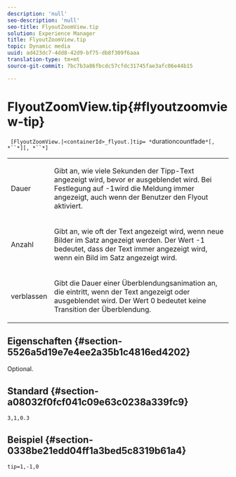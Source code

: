 ```yaml
---
description: 'null'
seo-description: 'null'
seo-title: FlyoutZoomView.tip
solution: Experience Manager
title: FlyoutZoomView.tip
topic: Dynamic media
uuid: ad423dc7-4dd8-42d9-bf75-db8f309f6aaa
translation-type: tm+mt
source-git-commit: 7bc7b3a86fbcdc57cfdc31745fae3afc06e44b15

---
```



# FlyoutZoomView.tip{#flyoutzoomview-tip}

` [FlyoutZoomView.|<containerId>_flyout.]tip= *`durationcountfade`*[, *``*][, *``*]`

<table id="table_3BA079B51B644219BB8E2A68A13A8D90"> 
 <tbody> 
  <tr> 
   <td colname="col1"> <p> <span class="codeph"> <span class="varname"> Dauer</span></span> </p> </td> 
   <td colname="col2"> <p>Gibt an, wie viele Sekunden der Tipp-Text angezeigt wird, bevor er ausgeblendet wird. Bei Festlegung auf <span class="codeph"> -1</span>wird die Meldung immer angezeigt, auch wenn der Benutzer den Flyout aktiviert. </p> </td> 
  </tr> 
  <tr> 
   <td colname="col1"> <p> <span class="codeph"> <span class="varname"> Anzahl</span></span> </p> </td> 
   <td colname="col2"> <p>Gibt an, wie oft der Text angezeigt wird, wenn neue Bilder im Satz angezeigt werden. Der Wert <span class="codeph"> -1</span> bedeutet, dass der Text immer angezeigt wird, wenn ein Bild im Satz angezeigt wird. </p> </td> 
  </tr> 
  <tr> 
   <td colname="col1"> <p> <span class="codeph"> <span class="varname"> verblassen</span></span> </p> </td> 
   <td colname="col2"> <p>Gibt die Dauer einer Überblendungsanimation an, die eintritt, wenn der Text angezeigt oder ausgeblendet wird. Der Wert <span class="codeph"> 0</span> bedeutet keine Transition der Überblendung. </p> </td> 
  </tr> 
 </tbody> 
</table>

## Eigenschaften {#section-5526a5d19e7e4ee2a35b1c4816ed4202}

Optional.

## Standard {#section-a08032f0fcf041c09e63c0238a339fc9}

`3,1,0.3`

## Beispiel {#section-0338be21edd04ff1a3bed5c8319b61a4}

`tip=1,-1,0`
